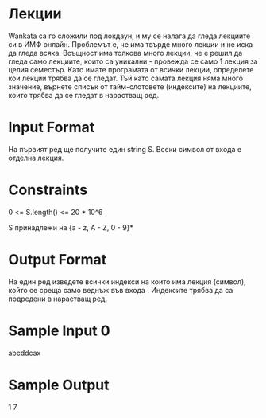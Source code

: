 # Лекции

Wankata са го сложили под локдаун, и му се налага да гледа лекциите си в ИМФ онлайн. Проблемът е, че има твърде много лекции и не иска да гледа всяка. Всъщност има толкова много лекции, че е решил да гледа само лекциите, които са уникални - провежда се само 1 лекция за целия семестър. Като имате програмата от всички лекции, определете кои лекции трябва да се гледат. Тъй като самата лекция няма много значение, върнете списък от тайм-слотовете (индексите) на лекциите, които трябва да се гледат в нарастващ ред.

# Input Format 

На първият ред ще получите един string S. Всеки символ от входа е отделна лекция.

# Constraints 

0 <= S.length() <= 20 * 10^6

S принадлежи на {a - z, A - Z, 0 - 9}*

# Output Format

На един ред изведете всички индекси на които има лекция (символ), който се среща само веднъж във входа . Индексите трябва да са подредени в нарастващ ред.

# Sample Input 0

abcddcax

# Sample Output 

1 7
